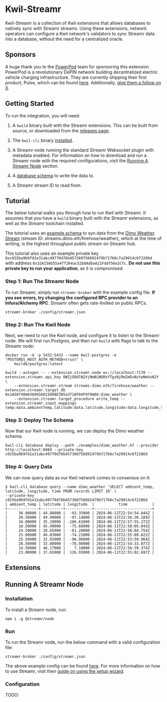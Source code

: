 # Kwil-Streamr

Kwil-Streamr is a collection of Kwil extensions that allows databases to natively sync with Streamr streams. Using these extensions, network operators can configure a Kwil network's validators to sync Streamr data into a database, without the need for a centralized oracle.

## Sponsors

A huge thank you to the [PowerPod](<https://www.powerpod.pro/>) team for sponsoring this extension. PowerPod is a revolutionary DePIN network building decentralized electric vehicle charging infrastructure. They are currently shipping their first product, Pulse, which can be found [here](<https://pulse.powerpod.pro/>). Additionally, [give them a follow on X](<https://x.com/PowerPod_People>).

## Getting Started

To run the integration, you will need:

1. A `kwild` binary built with the Streamr extensions. This can be built from source, or downloaded from the [releases page](<https://github.com/kwilteam/kwil-streamr/releases>).

2. The `kwil-cli` binary [installed](<https://github.com/kwilteam/kwil-db/releases>).

3. A Streamr node running the standard Streamr Websocket plugin with metadata enabled. For information on how to download and run a Streamr node with the required configurations, visit the [Running A Streamr Node](<#running-a-streamr-node>) section.

4. A [database schema](<https://docs.kwil.com/docs/kuneiform/introduction>) to write the data to.

5. A Streamr stream ID to read from.

## Tutorial

The below tutorial walks you through how to run Kwil with Streamr. It assumes that you have a `kwild` binary built with the Streamr extensions, as well as the Streamr toolchain installed.

The tutorial uses an [example schema](<./examples/dimo_weather.kf>) to syn data from the [Dimo Weather Stream](<https://streamr.network/hub/projects/0xc14edaef028d15867368e7185c553abb2eff7547328a8d6ab995d3c67ded3b5b/overview>) (stream ID: streams.dimo.eth/firehose/weather), which at the time of writing, is the highest throughput public stream on Streamr hub.

This tutorial also uses an example private key `0xc015ba9b9fd1e31abc49770d76b457360756892479b717b8c7a29014c6f2286d` with address `0x32A156b55a4ff264ac52b8AdEeA21Fddf56e2Cfc`. **Do not use this private key to run your application**, as it is compromised.

### Step 1: Run The Streamr Node

To run Streamr, simply run `streamr-broker` with the example config file. **If you see errors, try changing the configured RPC provider to an Infura/Alchemy RPC**. Streamr often gets rate-limited on public RPCs.

```shell
streamr-broker ./config/streamr.json
```

### Step 2: Run The Kwil Node

Next, we need to run the Kwil node, and configure it to listen to the Streamr node. We will first run Postgres, and then run `kwild` with flags to talk to the Streamr node:

```shell
docker run -d -p 5432:5432 --name kwil-postgres -e "POSTGRES_HOST_AUTH_METHOD=trust" \
    kwildb/postgres:latest
```

```shell
kwild --autogen -- --extension.streamr.node ws://localhost:7170 --extension.streamr.api_key OWZjODdlN2VjNmNiNGMzYTgzNjRmZmExNzYwNmUxN2Y \
    --extension.streamr.stream streams.dimo.eth/firehose/weather --extension.streamr.target_db 0x1A58f48A0369656015D6BE305a3716F84F979A86:dimo_weather \
    --extension.streamr.target_procedure write_temp --extension.streamr.input_mappings temp:data.ambientTemp,latitude:data.latitude,longitude:data.longitude,time:time
```

### Step 3: Deploy The Schema

Now that our Kwil node is running, we can deploy the Dimo weather schema:

```shell
kwil-cli database deploy --path ./examples/dimo_weather.kf --provider http://localhost:8484 --private-key c015ba9b9fd1e31abc49770d76b457360756892479b717b8c7a29014c6f2286d
```

### Step 4: Query Data

We can now query data as our Kwil network comes to consensus on it:

```
$ kwil-cli database query --name dimo_weather 'SELECT ambient_temp, latitude, longitude, time FROM records LIMIT 10' \
--private-key c015ba9b9fd1e31abc49770d76b457360756892479b717b8c7a29014c6f2286d
| ambient_temp | latitude | longitude  |           time           |
+--------------+----------+------------+--------------------------+
|     30.00000 | 44.88000 |  -93.35000 | 2024-06-11T22:54:54.844Z |
|     20.50000 | 49.99000 |  -97.14000 | 2024-06-11T22:56:30.189Z |
|     34.00000 | 35.19000 | -106.61000 | 2024-06-11T22:57:55.272Z |
|     18.50000 | 45.49000 |  -75.68000 | 2024-06-11T22:58:05.043Z |
|     24.50000 | 28.65000 |  -81.28000 | 2024-06-11T22:56:04.754Z |
|     25.00000 | 40.83000 |  -74.21000 | 2024-06-11T22:55:09.622Z |
|     25.50000 | 32.92000 |  -96.96000 | 2024-06-11T22:53:59.964Z |
|     28.50000 | 33.80000 |  -78.98000 | 2024-06-11T22:54:33.077Z |
|     14.50000 | 46.17000 |    7.18000 | 2024-06-11T22:56:39.374Z |
|     23.00000 | 37.65000 |  126.93000 | 2024-06-11T22:55:02.697Z |
```

## Extensions

## Running A Streamr Node

### Installation

To install a Streamr node, run:

```shell
npm i -g @streamr/node
```

### Run

To run the Streamr node, run the below command with a valid configuration file:

```shell
streamr-broker ./config/streamr.json
```

The above example config can be found [here](./config/streamr.json). For more information on how to use Streamr, visit their [guide on using the setup wizard](<https://docs.streamr.network/guides/use-any-language-or-device/#install--run-the-streamr-node>).

### Configuration

TODO: